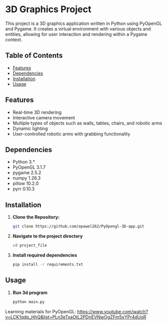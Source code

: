 # 3D Graphics Project   

This project is a 3D graphics application written in Python using PyOpenGL and Pygame. It creates a virtual environment with various objects and entities, allowing for user interaction and rendering within a Pygame context.

## Table of Contents

- [Features](#features)
- [Dependencies](#dependencies)
- [Installation](#installation)
- [Usage](#usage)

## Features

- Real-time 3D rendering  
- Interactive camera movement
- Multiple types of objects such as walls, tables, chairs, and robotic arms
- Dynamic lighting
- User-controlled robotic arms with grabbing functionality

## Dependencies

- Python 3.*
- PyOpenGL 3.1.7
- pygame 2.5.2
- numpy 1.26.3
- pillow 10.2.0
- pyrr 0.10.3

## Installation

1. **Clone the Repository:**
   ```bash
   git clone https://github.com/opawel262/PyOpengl-3D-app.git
   
2. **Navigate to the project directory**
   ```bash
   cd project_file
3. **Install required dependencies**
   ```bash
   pip install -r requirements.txt
## Usage
1. **Run 3d program**
   ```bash
   python main.py

Learning materials for PyOpenGL: https://www.youtube.com/watch?v=LCK1qdp_HhQ&list=PLn3eTxaOtL2PDnEVNwOgZFm5xYPr4dUoR
